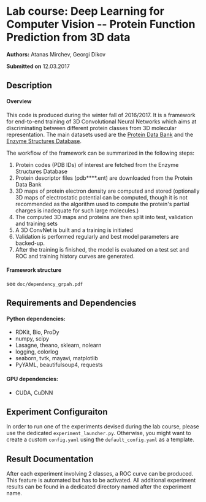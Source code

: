 Lab course: Deep Learning for Computer Vision -- Protein Function Prediction from 3D data
============================
 **Authors:** Atanas Mirchev, Georgi Dikov
 
 **Submitted on** 12.03.2017

## Description
#### Overview
This code is produced during the winter fall of 2016/2017. 
It is a framework for end-to-end training of 3D Convolutional Neural Networks
which aims at discriminating between different protein classes from 3D molecular representation. 
The main datasets used are the [Protein Data Bank](http://pdb101.rcsb.org) and the 
[Enzyme Structures Database](https://www.ebi.ac.uk/thornton-srv/databases/enzymes/).  

The workflow of the framework can be summarized in the following steps:

1. Protein codes (PDB IDs) of interest are fetched from the Enzyme Structures Database
2. Protein descriptor files (pdb****.ent) are downloaded from the Protein Data Bank
3. 3D maps of protein electron density are computed and stored (optionally 3D maps of electrostatic potential 
can be computed, though it is not recommended as the algorithm used to compute the protein's
partial charges is inadequate for such large molecules.)
4. The computed 3D maps and proteins are then split into test, validation and training sets 
5. A 3D ConvNet is built and a training is initiated
6. Validation is performed regularly and best model parameters are backed-up. 
7. After the training is finished, the model is evaluated on a test set and ROC and 
training history curves are generated.
 
#### Framework structure
see `doc/dependency_grpah.pdf`

## Requirements and Dependencies
#### Python dependencies: 
   * RDKit, Bio, ProDy
   * numpy, scipy
   * Lasagne, theano, sklearn, nolearn
   * logging, colorlog
   * seaborn, tvtk, mayavi, matplotlib
   * PyYAML, beautifulsoup4, requests
   
#### GPU dependencies:
   * CUDA, CuDNN

## Experiment Configuraiton
In order to run one of the experiments devised during the lab course, please use the dedicated
`experiment_launcher.py`. Otherwise, you might want to create a custom `config.yaml` using 
the `default_config.yaml` 
as a template. 

## Result Documentation 
After each experiment involving 2 classes, a ROC curve can be produced. 
This feature is automated but has to be activated. 
All additional experiment results can be found in a dedicated directory 
named after the experiment name. 


